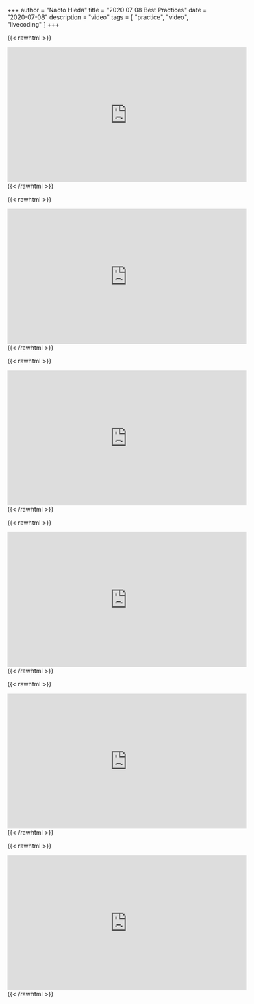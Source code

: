 +++
author = "Naoto Hieda"
title = "2020 07 08 Best Practices"
date = "2020-07-08"
description = "video"
tags = [ "practice", "video", "livecoding" ]
+++

{{< rawhtml >}}
<div class="youtube-container">
<iframe class="youtube-video" width="560" height="315" src="https://www.youtube.com/embed/9omxSdAWqBA" frameborder="0" allow="accelerometer; autoplay; encrypted-media; gyroscope; picture-in-picture" allowfullscreen></iframe>
</div>
{{< /rawhtml >}}

{{< rawhtml >}}
<div class="youtube-container">
<iframe class="youtube-video" width="560" height="315" src="https://www.youtube.com/embed/FIAZYtnKWb8" frameborder="0" allow="accelerometer; autoplay; encrypted-media; gyroscope; picture-in-picture" allowfullscreen></iframe>
</div>
{{< /rawhtml >}}

{{< rawhtml >}}
<div class="youtube-container">
<iframe class="youtube-video" width="560" height="315" src="https://www.youtube.com/embed/SHf4HPxUl-o" frameborder="0" allow="accelerometer; autoplay; encrypted-media; gyroscope; picture-in-picture" allowfullscreen></iframe>
</div>
{{< /rawhtml >}}

{{< rawhtml >}}
<div class="youtube-container">
<iframe class="youtube-video" width="560" height="315" src="https://www.youtube.com/embed/TRoLtZ8burc" frameborder="0" allow="accelerometer; autoplay; encrypted-media; gyroscope; picture-in-picture" allowfullscreen></iframe>
</div>
{{< /rawhtml >}}

{{< rawhtml >}}
<div class="youtube-container">
<iframe class="youtube-video" width="560" height="315" src="https://www.youtube.com/embed/kwFX-xdU5gQ" frameborder="0" allow="accelerometer; autoplay; encrypted-media; gyroscope; picture-in-picture" allowfullscreen></iframe>
</div>
{{< /rawhtml >}}

{{< rawhtml >}}
<div class="youtube-container">
<iframe class="youtube-video" width="560" height="315" src="https://www.youtube.com/embed/3UvsatkJTwY" frameborder="0" allow="accelerometer; autoplay; encrypted-media; gyroscope; picture-in-picture" allowfullscreen></iframe>
</div>
{{< /rawhtml >}}